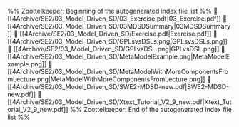 %% Zoottelkeeper: Beginning of the autogenerated index file list  %%
📄 [[4Archive/SE2/03_Model_Driven_SD/03_Exercise.pdf|03_Exercise.pdf]]
📄 [[4Archive/SE2/03_Model_Driven_SD/03MDSDSummary|03MDSDSummary]]
📄 [[4Archive/SE2/03_Model_Driven_SD/Exercise.pdf|Exercise.pdf]]
📄 [[4Archive/SE2/03_Model_Driven_SD/GPLsvsDSLs.png|GPLsvsDSLs.png]]
📄 [[4Archive/SE2/03_Model_Driven_SD/GPLvsDSL.png|GPLvsDSL.png]]
📄 [[4Archive/SE2/03_Model_Driven_SD/MetaModelExample.png|MetaModelExample.png]]
📄 [[4Archive/SE2/03_Model_Driven_SD/MetaModelWithMoreComponentsFromLecture.png|MetaModelWithMoreComponentsFromLecture.png]]
📄 [[4Archive/SE2/03_Model_Driven_SD/SWE2-MDSD-new.pdf|SWE2-MDSD-new.pdf]]
📄 [[4Archive/SE2/03_Model_Driven_SD/Xtext_Tutorial_V2_9_new.pdf|Xtext_Tutorial_V2_9_new.pdf]]
%% Zoottelkeeper: End of the autogenerated index file list  %%

